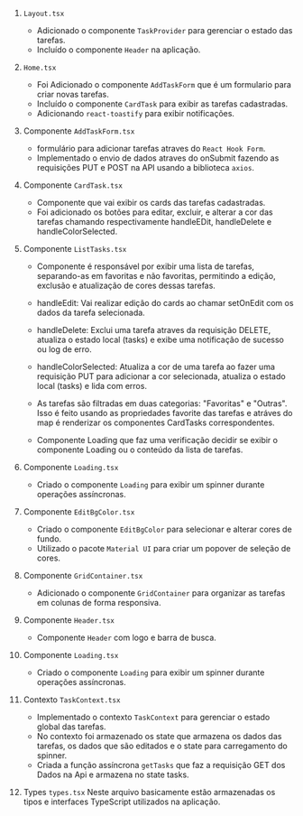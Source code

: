 1. `Layout.tsx`

   - Adicionado o componente `TaskProvider` para gerenciar o estado das tarefas.
   - Incluído o componente `Header` na aplicação.

2. `Home.tsx`

   - Foi Adicionado o componente `AddTaskForm` que é um formulario para criar novas tarefas.
   - Incluído o componente `CardTask` para exibir as tarefas cadastradas.
   - Adicionando `react-toastify` para exibir notificações.

3. Componente `AddTaskForm.tsx`

   - formulário para adicionar tarefas atraves do `React Hook Form`.
   - Implementado o envio de dados atraves do onSubmit fazendo as requisições PUT e POST na API usando a biblioteca `axios`.

4. Componente `CardTask.tsx`

   - Componente que vai exibir os cards das tarefas cadastradas.
   - Foi adicionado os botões para editar, excluir, e alterar a cor das tarefas chamando respectivamente handleEDit, handleDelete e handleColorSelected.

5. Componente `ListTasks.tsx`

   - Componente é responsável por exibir uma lista de tarefas, separando-as em favoritas e não favoritas, permitindo a edição, exclusão e atualização de cores dessas tarefas.

   - handleEdit: Vai realizar edição do cards ao chamar setOnEdit com os dados da tarefa selecionada.

   - handleDelete: Exclui uma tarefa atraves da requisição DELETE, atualiza o estado local (tasks) e exibe uma notificação de sucesso ou log de erro.

   - handleColorSelected: Atualiza a cor de uma tarefa ao fazer uma requisição PUT para adicionar a cor selecionada, atualiza o estado local (tasks) e lida com erros.

   - As tarefas são filtradas em duas categorias: "Favoritas" e "Outras". Isso é feito usando as propriedades favorite das tarefas e atráves do map é renderizar os componentes CardTasks correspondentes.

   - Componente Loading que faz uma verificação decidir se exibir o componente Loading ou o conteúdo da lista de tarefas.

6. Componente `Loading.tsx`

   - Criado o componente `Loading` para exibir um spinner durante operações assíncronas.

7. Componente `EditBgColor.tsx`

   - Criado o componente `EditBgColor` para selecionar e alterar cores de fundo.
   - Utilizado o pacote `Material UI` para criar um popover de seleção de cores.

8. Componente `GridContainer.tsx`

   - Adicionado o componente `GridContainer` para organizar as tarefas em colunas de forma responsiva.

9. Componente `Header.tsx`

   - Componente `Header` com logo e barra de busca.

10. Componente `Loading.tsx`

    - Criado o componente `Loading` para exibir um spinner durante operações assíncronas.

11. Contexto `TaskContext.tsx`

    - Implementado o contexto `TaskContext` para gerenciar o estado global das tarefas.
    - No contexto foi armazenado os state que armazena os dados das tarefas, os dados que são editados e o state para carregamento do spinner.
    - Criada a função assíncrona `getTasks` que faz a requisição GET dos Dados na Api e armazena no state tasks.

12. Types `types.tsx`
    Neste arquivo basicamente estão armazenadas os tipos e interfaces TypeScript utilizados na aplicação.
